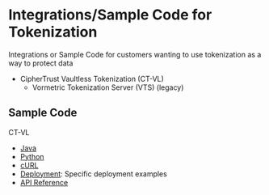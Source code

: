 # Integrations/Sample Code for Tokenization

Integrations or Sample Code for customers wanting to use tokenization as a way to protect data

* CipherTrust Vaultless Tokenization (CT-VL)
  * Vormetric Tokenization Server (VTS) (legacy)

## Sample Code

CT-VL

* [Java](java)
* [Python](python)
* [cURL](curl)
* [Deployment](deployment): Specific deployment examples
* [API Reference](api_reference)
